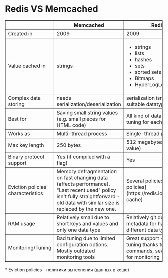# Redis VS Memcached

<table border=1 cellpadding=5>
    <tr>
        <th> </th>
        <th>Memcached</th>
        <th>Redis</th>
    </tr>
	<tr>
		<td>Created in</td>
		<td>2009</td>
		<td>2009</td>
	</tr>
	<tr>
		<td>Value cached in</td>
		<td>strings</td>
		<td>
			<ul>
				<li>strings</li>
				<li>lists</li>
				<li>hashes</li>
				<li>sets</li>
				<li>sorted sets</li>
				<li>Bitmaps</li>
				<li>HyperLogLogs</li>
			</ul>
		</td>
	</tr>
	<tr>
		<td>Complex data storing</td>
		<td>needs serialization/deserialization</td>
		<td>serialization isn't needed if suitable datatype exists</td>
	</tr>
	<tr>
		<td>Best for</td>
		<td>Saving small string values (e.g. small pieces for HTML code)</td>
		<td>All kind of data types (fine tuning for each case)</td>
	</tr>
	<tr>
		<td>Works as</td>
		<td>Multi-thread process</td>
		<td>Single-thread process</td>
	</tr>
	<tr>
		<td>Max key length</td>
		<td>250 bytes</td>
		<td>512 megabytes (same vof value)</td>
	</tr>
	<tr>
		<td>Binary protocol support</td>
		<td>Yes (if compiled with a flag)</td>
		<td>Yes</td>
	</tr>
	<tr>
		<td>Eviction policies' characteristics</td>
		<td>Memory defragmentation on fast changing data (affects performance).
		"Last recent used" policy isn't fully straightforward - old data with similar size is replaced by the new one.</td>
		<td>Several policies. [Eviction policies](https://redis.io/topics/lru-cache)</td>
	</tr>
	<tr>
		<td>RAM usage</td>
		<td>Relatively small due to short keys and values and only one data type</td>
		<td>Relatively git due to metadata for handling different data types</td>
	</tr>
	<tr>
		<td>Monitoring/Tuning</td>
		<td>Bad tuning due to limited configuration options. Mostly outdated monitoring tools</td>
		<td>Great support - fine tuning thanks to big list of commands, several tools for monitoring</td>
	</tr>
</table>

\* Eviction policies - политики вытеснения (данных в кеше)